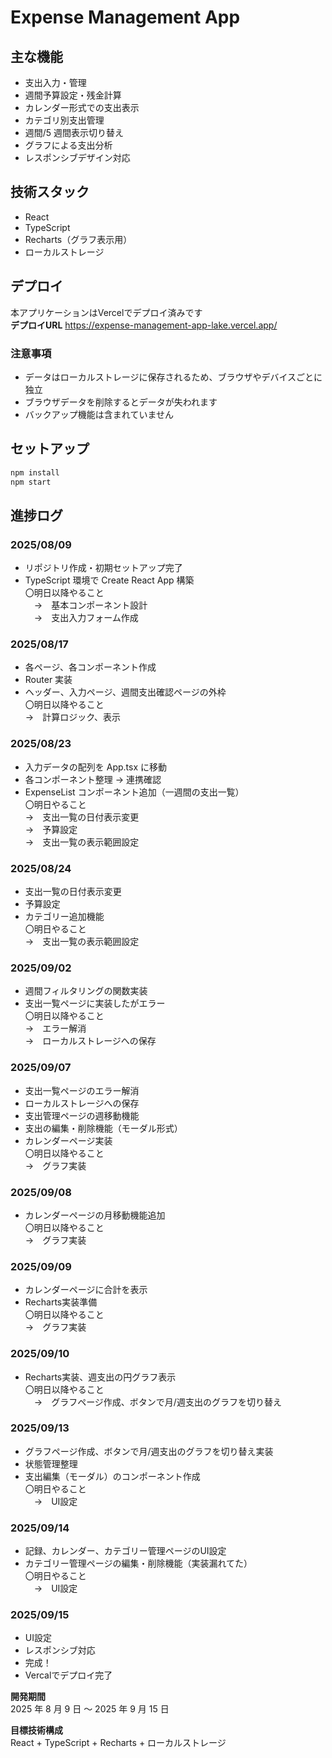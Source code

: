 # Expense Management App

## 主な機能
- 支出入力・管理
- 週間予算設定・残金計算
- カレンダー形式での支出表示
- カテゴリ別支出管理
- 週間/5 週間表示切り替え
- グラフによる支出分析
- レスポンシブデザイン対応

## 技術スタック
- React
- TypeScript
- Recharts（グラフ表示用）
- ローカルストレージ  

## デプロイ
本アプリケーションはVercelでデプロイ済みです  
**デプロイURL**
https://expense-management-app-lake.vercel.app/

### 注意事項
- データはローカルストレージに保存されるため、ブラウザやデバイスごとに独立
- ブラウザデータを削除するとデータが失われます
- バックアップ機能は含まれていません  

## セットアップ
```bash
npm install
npm start
```

## 進捗ログ
### 2025/08/09
- リポジトリ作成・初期セットアップ完了
- TypeScript 環境で Create React App 構築  
〇明日以降やること  
　→　基本コンポーネント設計  
　→　支出入力フォーム作成  

### 2025/08/17
- 各ページ、各コンポーネント作成
- Router 実装
- ヘッダー、入力ページ、週間支出確認ページの外枠  
〇明日以降やること  
  →　計算ロジック、表示  

### 2025/08/23
- 入力データの配列を App.tsx に移動
- 各コンポーネント整理 → 連携確認
- ExpenseList コンポーネント追加（一週間の支出一覧）  
〇明日やること  
  →　支出一覧の日付表示変更  
  →　予算設定  
  →　支出一覧の表示範囲設定  

### 2025/08/24
- 支出一覧の日付表示変更
- 予算設定
- カテゴリー追加機能  
〇明日やること  
  →　支出一覧の表示範囲設定  

### 2025/09/02
- 週間フィルタリングの関数実装
- 支出一覧ページに実装したがエラー  
〇明日以降やること  
  →　エラー解消  
  →　ローカルストレージへの保存  

### 2025/09/07
- 支出一覧ページのエラー解消
- ローカルストレージへの保存
- 支出管理ページの週移動機能
- 支出の編集・削除機能（モーダル形式）
- カレンダーページ実装  
〇明日以降やること  
  →　グラフ実装  

### 2025/09/08
- カレンダーページの月移動機能追加  
〇明日以降やること  
  →　グラフ実装  

### 2025/09/09
- カレンダーページに合計を表示
- Recharts実装準備  
〇明日以降やること  
  →　グラフ実装  

### 2025/09/10
- Recharts実装、週支出の円グラフ表示  
〇明日以降やること  
　→　グラフページ作成、ボタンで月/週支出のグラフを切り替え  

### 2025/09/13
- グラフページ作成、ボタンで月/週支出のグラフを切り替え実装
- 状態管理整理
- 支出編集（モーダル）のコンポーネント作成  
〇明日やること  
　→　UI設定  

### 2025/09/14
- 記録、カレンダー、カテゴリー管理ページのUI設定  
- カテゴリー管理ページの編集・削除機能（実装漏れてた）  
〇明日やること  
　→　UI設定  

### 2025/09/15
- UI設定
- レスポンシブ対応
- 完成！
- Vercalでデプロイ完了  

**開発期間**  
2025 年 8 月 9 日 〜 2025 年 9 月 15 日  

**目標技術構成**  
React + TypeScript + Recharts + ローカルストレージ
